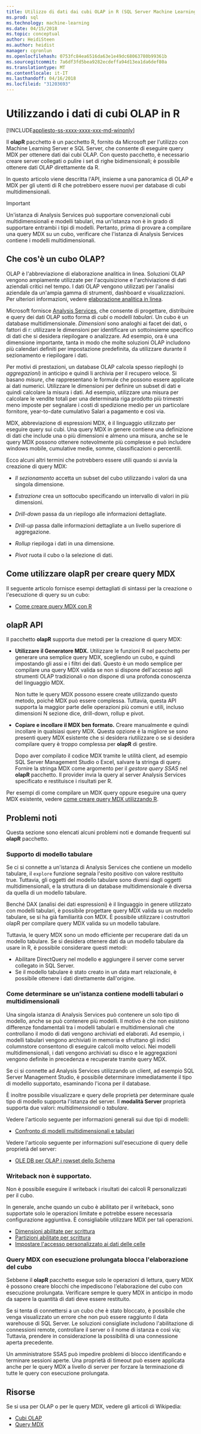 ```yaml
---
title: Utilizzo di dati dai cubi OLAP in R (SQL Server Machine Learning) | Documenti Microsoft
ms.prod: sql
ms.technology: machine-learning
ms.date: 04/15/2018
ms.topic: conceptual
author: HeidiSteen
ms.author: heidist
manager: cgronlun
ms.openlocfilehash: 0753fc84ea6516da63e1e49dc68063780b99361b
ms.sourcegitcommit: 7a6df3fd5bea9282ecdeffa94d13ea1da6def80a
ms.translationtype: MT
ms.contentlocale: it-IT
ms.lasthandoff: 04/16/2018
ms.locfileid: "31203693"
---
```

# <a name="using-data-from-olap-cubes-in-r"></a>Utilizzando i dati di cubi OLAP in R
[!INCLUDE[appliesto-ss-xxxx-xxxx-xxx-md-winonly](../../includes/appliesto-ss-xxxx-xxxx-xxx-md-winonly.md)]

Il **olapR** pacchetto è un pacchetto R, fornito da Microsoft per l'utilizzo con Machine Learning Server e SQL Server, che consente di eseguire query MDX per ottenere dati dai cubi OLAP. Con questo pacchetto, è necessario creare server collegati o pulire i set di righe bidimensionali; è possibile ottenere dati OLAP direttamente da R.

In questo articolo viene descritta l'API, insieme a una panoramica di OLAP e MDX per gli utenti di R che potrebbero essere nuovi per database di cubi multidimensionali.

> [!IMPORTANT]
> Un'istanza di Analysis Services può supportare convenzionali cubi multidimensionali e modelli tabulari, ma un'istanza non è in grado di supportare entrambi i tipi di modelli. Pertanto, prima di provare a compilare una query MDX su un cubo, verificare che l'istanza di Analysis Services contiene i modelli multidimensionali.

## <a name="what-is-an-olap-cube"></a>Che cos'è un cubo OLAP?

OLAP è l'abbreviazione di elaborazione analitica in linea. Soluzioni OLAP vengono ampiamente utilizzate per l'acquisizione e l'archiviazione di dati aziendali critici nel tempo. I dati OLAP vengono utilizzati per l'analisi aziendale da un'ampia gamma di strumenti, dashboard e visualizzazioni. Per ulteriori informazioni, vedere [elaborazione analitica in linea](https://en.wikipedia.org/wiki/Online_analytical_processing).

Microsoft fornisce [Analysis Services](https://docs.microsoft.com/sql/analysis-services/analysis-services), che consente di progettare, distribuire e query dei dati OLAP sotto forma di _cubi_ o _modelli tabulari_. Un cubo è un database multidimensionale. _Dimensioni_ sono analoghi ai facet dei dati, o fattori di r: utilizzare le dimensioni per identificare un sottoinsieme specifico di dati che si desidera riepilogare o analizzare. Ad esempio, ora è una dimensione importante, tanta in modo che molte soluzioni OLAP includono più calendari definiti per impostazione predefinita, da utilizzare durante il sezionamento e riepilogare i dati. 

Per motivi di prestazioni, un database OLAP calcola spesso riepiloghi (o _aggregazioni_) in anticipo e quindi li archivia per il recupero veloce. Si basano *misure*, che rappresentano le formule che possono essere applicate ai dati numerici. Utilizzare le dimensioni per definire un subset di dati e quindi calcolare la misura i dati. Ad esempio, utilizzare una misura per calcolare le vendite totali per una determinata riga prodotto più trimestri meno imposte per segnalare i costi di spedizione medio per un particolare fornitore, year-to-date cumulativo Salari a pagamento e così via.

MDX, abbreviazione di espressioni MDX, è il linguaggio utilizzato per eseguire query sui cubi. Una query MDX in genere contiene una definizione di dati che include una o più dimensioni e almeno una misura, anche se le query MDX possono ottenere notevolmente più complesse e può includere windows mobile, cumulative medie, somme, classificazioni o percentili. 

Ecco alcuni altri termini che potrebbero essere utili quando si avvia la creazione di query MDX:

+ *Il sezionamento* accetta un subset del cubo utilizzando i valori da una singola dimensione.

+ *Estrazione* crea un sottocubo specificando un intervallo di valori in più dimensioni.

+ *Drill-down* passa da un riepilogo alle informazioni dettagliate.

+ *Drill-up* passa dalle informazioni dettagliate a un livello superiore di aggregazione.

+ *Rollup* riepiloga i dati in una dimensione.

+ *Pivot* ruota il cubo o la selezione di dati.

## <a name="how-to-use-olapr-to-create-mdx-queries"></a>Come utilizzare olapR per creare query MDX

Il seguente articolo fornisce esempi dettagliati di sintassi per la creazione o l'esecuzione di query su un cubo:

+ [Come creare query MDX con R](../../advanced-analytics/r/how-to-create-mdx-queries-using-olapr.md)

## <a name="olapr-api"></a>olapR API

Il pacchetto **olapR** supporta due metodi per la creazione di query MDX:

- **Utilizzare il Generatore MDX.** Utilizzare le funzioni R nel pacchetto per generare una semplice query MDX, scegliendo un cubo, e quindi impostando gli assi e i filtri dei dati. Questo è un modo semplice per compilare una query MDX valida se non si dispone dell'accesso agli strumenti OLAP tradizionali o non dispone di una profonda conoscenza del linguaggio MDX.

    Non tutte le query MDX possono essere create utilizzando questo metodo, poiché MDX può essere complessa. Tuttavia, questa API supporta la maggior parte delle operazioni più comuni e utili, incluso dimensioni N sezione dice, drill-down, rollup e pivot.

+ **Copiare e incollare il MDX ben formato.** Creare manualmente e quindi incollare in qualsiasi query MDX. Questa opzione è la migliore se sono presenti query MDX esistente che si desidera riutilizzare o se si desidera compilare query è troppo complessa per **olapR** di gestire.

    Dopo aver compilato il codice MDX tramite le utilità client, ad esempio SQL Server Management Studio o Excel, salvare la stringa di query. Fornire la stringa MDX come argomento per il *gestore query SSAS* nel **olapR** pacchetto. Il provider invia la query al server Analysis Services specificato e restituisce i risultati per R. 

Per esempi di come compilare un MDX query oppure eseguire una query MDX esistente, vedere [come creare query MDX utilizzando R](../../advanced-analytics/r/how-to-create-mdx-queries-using-olapr.md).

## <a name="known-issues"></a>Problemi noti

Questa sezione sono elencati alcuni problemi noti e domande frequenti sul **olapR** pacchetto.

### <a name="tabular-model-support"></a>Supporto di modello tabulare

Se ci si connette a un'istanza di Analysis Services che contiene un modello tabulare, il `explore` funzione segnala l'esito positivo con valore restituito true. Tuttavia, gli oggetti del modello tabulare sono diversi dagli oggetti multidimensionali, e la struttura di un database multidimensionale è diversa da quella di un modello tabulare.

Benché DAX (analisi dei dati espressioni) è il linguaggio in genere utilizzato con modelli tabulari, è possibile progettare query MDX valida su un modello tabulare, se si ha già familiarità con MDX. È possibile utilizzare i costruttori olapR per compilare query MDX valida su un modello tabulare.

Tuttavia, le query MDX sono un modo efficiente per recuperare dati da un modello tabulare. Se si desidera ottenere dati da un modello tabulare da usare in R, è possibile considerare questi metodi:

+ Abilitare DirectQuery nel modello e aggiungere il server come server collegato in SQL Server. 
+ Se il modello tabulare è stato creato in un data mart relazionale, è possibile ottenere i dati direttamente dall'origine.

### <a name="how-to-determine-whether-an-instance-contains-tabular-or-multidimensional-models"></a>Come determinare se un'istanza contiene modelli tabulari o multidimensionali

Una singola istanza di Analysis Services può contenere un solo tipo di modello, anche se può contenere più modelli. Il motivo è che non esistono differenze fondamentali tra i modelli tabulari e multidimensionali che controllano il modo di dati vengono archiviati ed elaborati. Ad esempio, i modelli tabulari vengono archiviati in memoria e sfruttano gli indici columnstore consentono di eseguire calcoli molto veloci. Nei modelli multidimensionali, i dati vengono archiviati su disco e le aggregazioni vengono definite in precedenza e recuperate tramite query MDX.

Se ci si connette ad Analysis Services utilizzando un client, ad esempio SQL Server Management Studio, è possibile determinare immediatamente il tipo di modello supportato, esaminando l'icona per il database.

È inoltre possibile visualizzare e query delle proprietà per determinare quale tipo di modello supporta l'istanza del server. Il **modalità Server** proprietà supporta due valori: _multidimensionali_ o _tabulare_.

Vedere l'articolo seguente per informazioni generali sui due tipi di modelli:

+ [Confronto di modelli multidimensionali e tabulari](https://docs.microsoft.com/sql/analysis-services/comparing-tabular-and-multidimensional-solutions-ssas)

Vedere l'articolo seguente per informazioni sull'esecuzione di query delle proprietà del server:

+ [OLE DB per OLAP i rowset dello Schema](https://docs.microsoft.com/sql/analysis-services/schema-rowsets/ole-db-olap/ole-db-for-olap-schema-rowsets)

### <a name="writeback-is-not-supported"></a>Writeback non è supportato.

Non è possibile eseguire il writeback i risultati dei calcoli R personalizzati per il cubo.

In generale, anche quando un cubo è abilitato per il writeback, sono supportate solo le operazioni limitate e potrebbe essere necessaria configurazione aggiuntiva. È consigliabile utilizzare MDX per tali operazioni.

+ [Dimensioni abilitate per scrittura](https://docs.microsoft.com/sql/analysis-services/multidimensional-models-olap-logical-dimension-objects/write-enabled-dimensions)
+ [Partizioni abilitate per scrittura](https://docs.microsoft.com/sql/analysis-services/multidimensional-models-olap-logical-cube-objects/partitions-write-enabled-partitions)
+ [Impostare l'accesso personalizzato ai dati delle celle](https://docs.microsoft.com/sql/analysis-services/multidimensional-models/grant-custom-access-to-cell-data-analysis-services)

### <a name="long-running-mdx-queries-block-cube-processing"></a>Query MDX con esecuzione prolungata blocca l'elaborazione del cubo

Sebbene il **olapR** pacchetto esegue solo le operazioni di lettura, query MDX è possono creare blocchi che impediscono l'elaborazione del cubo con esecuzione prolungata. Verificare sempre le query MDX in anticipo in modo da sapere la quantità di dati deve essere restituito.

Se si tenta di connettersi a un cubo che è stato bloccato, è possibile che venga visualizzato un errore che non può essere raggiunto il data warehouse di SQL Server. Le soluzioni consigliate includono l'abilitazione di connessioni remote, controllare il server o il nome di istanza e così via; Tuttavia, prendere in considerazione la possibilità di una connessione aperta precedente.

Un amministratore SSAS può impedire problemi di blocco identificando e terminare sessioni aperte. Una proprietà di timeout può essere applicata anche per le query MDX a livello di server per forzare la terminazione di tutte le query con esecuzione prolungata.

## <a name="resources"></a>Risorse

Se si usa per OLAP o per le query MDX, vedere gli articoli di Wikipedia: 

+ [Cubi OLAP](https://en.wikipedia.org/wiki/OLAP_cube)
+ [Query MDX](https://en.wikipedia.org/wiki/MultiDimensional_eXpressions)
